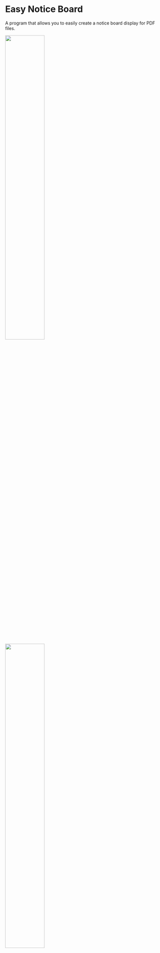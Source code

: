 # Easy Notice Board

A program that allows you to easily create a notice board display for PDF files.

<img src="http://drive.google.com/uc?export=view&id=1gCPeYpp3i0oOxDAfLt7wzI1uCs2Wk3H2" width="50%">

<img src="http://drive.google.com/uc?export=view&id=1aBAdjxN9-Glc79ZLR-4kr0oMJirQU-PC" width="50%">

<img src="http://drive.google.com/uc?export=view&id=1nH01ySUyexmr8jozyOM31Vq2umqhbufG" width="50%">

## Setup

Create a virtual environment and install the dependencies using the following commands:

```
python3 -m venv venv
venv\Scripts\activate
pip install -r requirements.txt
```

## How to use

Begin by running the "run.py" file. The first time it's run, it will request that you select the source folder. This folder should contain your folder directories with PDF files within them. You can find an example of one in the "examples" folder. Your source folder can be synced to your perfered cloud storage service for remote access if needed. The source folder location can then be changed any time in the config file. The notice board should then open in your default browser.

## Configuration

Once it's been set, if you need to change the filepath to your source folder, open the config.ini file and enter it after "SOURCE = ".

By changing the value "NAVIGATION" in the config file to "False", it removes the back button after a folder is selected. This is to prevent users from going back from the folder page.

All the assets can be edited to create a look to your liking; you will find them in static/assets.

If the icons look small or big and vertically uncentered, this can be solved by adjusting the zoom setting on your browser.
